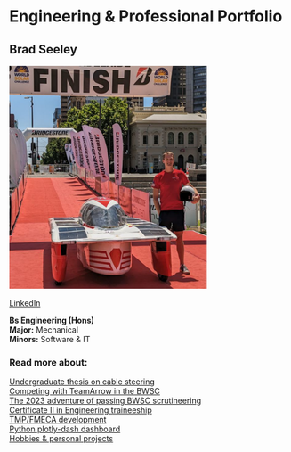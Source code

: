# Engineering & Professional Portfolio

## Brad Seeley

<img src="./imgs/self-pic.png" height="400">

[LinkedIn](https://www.linkedin.com/in/brad-seeley/)

**Bs Engineering (Hons)**<br>
**Major:** Mechanical<br>
**Minors:** Software & IT<br>

### Read more about:
[Undergraduate thesis on cable steering](./pages/thesis.md)<br>
[Competing with TeamArrow in the BWSC](./pages/BWSC.md)<br>
[The 2023 adventure of passing BWSC scrutineering](./pages/solar-car-certification.md)<br>
[Certificate II in Engineering traineeship](./pages/traineeship.md)<br>
[TMP/FMECA development](./pages/TMP-FMECA.md)<br>
[Python plotly-dash dashboard](./pages/plotly.md)<br>
[Hobbies & personal projects](./pages/hobbies.md)<br>

